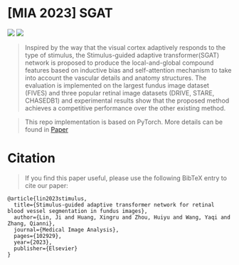 # [MIA 2023] SGAT
![](https://ars.els-cdn.com/content/image/1-s2.0-S1361841523001895-ga1_lrg.jpg)
![](https://ars.els-cdn.com/content/image/1-s2.0-S1361841523001895-gr6_lrg.jpg)
> Inspired by the way that the visual cortex adaptively responds to the type of stimulus, the Stimulus-guided adaptive transformer(SGAT) network is proposed to produce the local-and-global compound features based on inductive bias and self-attention mechanism to take into account the vascular details and anatomy structures. The evaluation is implemented on the largest fundus image dataset (FIVES) and three popular retinal image datasets (DRIVE, STARE, CHASEDB1) and experimental results show that the proposed method achieves a competitive performance over the other existing method.

> This repo implementation is based on PyTorch. More details can be found in [Paper](https://doi.org/10.1016/j.media.2023.102929)

# Citation
> If you find this paper useful, please use the following BibTeX entry to cite our paper:

```
@article{lin2023stimulus,
  title={Stimulus-guided adaptive transformer network for retinal blood vessel segmentation in fundus images},
  author={Lin, Ji and Huang, Xingru and Zhou, Huiyu and Wang, Yaqi and Zhang, Qianni},
  journal={Medical Image Analysis},
  pages={102929},
  year={2023},
  publisher={Elsevier}
}
```
